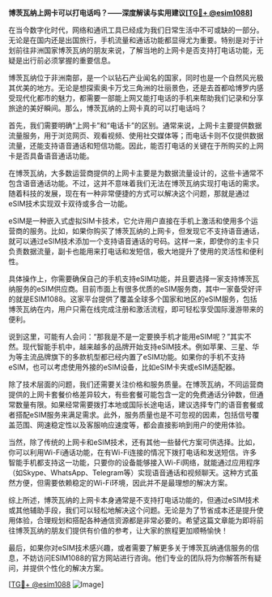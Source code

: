 **博茨瓦纳上网卡可以打电话吗？——深度解读与实用建议[[TG💪+ @esim1088](https://t.me/s/esim1088)]**

在当今数字化时代，网络和通讯工具已经成为我们日常生活中不可或缺的一部分。无论是在国内还是出国旅行，手机流量和通话功能都显得尤为重要。特别是对于计划前往非洲国家博茨瓦纳的朋友来说，了解当地的上网卡是否支持打电话功能，无疑是出行前必须掌握的重要信息。

博茨瓦纳位于非洲南部，是一个以钻石产业闻名的国家，同时也是一个自然风光极其优美的地方。无论是想探索奥卡万戈三角洲的壮丽景色，还是去首都哈博罗内感受现代化都市的魅力，都需要一部能上网又能打电话的手机来帮助我们记录和分享旅途的美好瞬间。那么，博茨瓦纳的上网卡真的可以打电话吗？

首先，我们需要明确“上网卡”和“电话卡”的区别。通常来说，上网卡主要提供数据流量服务，用于浏览网页、观看视频、使用社交媒体等；而电话卡则不仅提供数据流量，还能支持语音通话和短信功能。因此，能否打电话的关键在于所购买的上网卡是否具备语音通话功能。

在博茨瓦纳，大多数运营商提供的上网卡主要是为数据流量设计的，这些卡通常不包含语音通话功能。不过，这并不意味着我们无法在博茨瓦纳实现打电话的需求。随着科技的发展，现在有一种非常便捷的方式可以解决这个问题，那就是通过eSIM技术实现双卡双待或多合一功能。

eSIM是一种嵌入式虚拟SIM卡技术，它允许用户直接在手机上激活和使用多个运营商的服务。比如，如果你购买了博茨瓦纳的上网卡，但发现它不支持语音通话，就可以通过eSIM技术添加一个支持语音通话的号码。这样一来，即使你的主卡只负责数据流量，副卡也能用来打电话和发短信，极大地提升了使用的灵活性和便利性。

具体操作上，你需要确保自己的手机支持eSIM功能，并且要选择一家支持博茨瓦纳服务的eSIM供应商。目前市面上有很多优质的eSIM服务商，其中一家备受好评的就是ESIM1088。这家平台提供了覆盖全球多个国家和地区的eSIM服务，包括博茨瓦纳在内，用户只需在线完成注册和激活流程，即可轻松享受国际漫游带来的便利。

说到这里，可能有人会问：“那我是不是一定要换手机才能用eSIM呢？”其实不然。现代智能手机中，越来越多的品牌开始支持eSIM技术。例如苹果、三星、华为等主流品牌旗下的多款机型都已经内置了eSIM功能。如果你的手机不支持eSIM，也可以考虑使用外接的eSIM设备，比如eSIM卡夹或eSIM适配器。

除了技术层面的问题，我们还需要关注价格和服务质量。在博茨瓦纳，不同运营商提供的上网卡套餐价格差异较大，有些套餐可能包含一定的免费通话分钟数，但通常数量有限。如果经常需要拨打本地或国际长途电话，建议选择专门的语音套餐或者搭配eSIM服务来满足需求。此外，服务质量也是不可忽视的因素，包括信号覆盖范围、网速稳定性以及客服响应速度等，都会直接影响到用户的使用体验。

当然，除了传统的上网卡和eSIM技术，还有其他一些替代方案可供选择。比如，你可以利用Wi-Fi通话功能，在有Wi-Fi连接的情况下拨打电话和发送短信。许多智能手机都支持这一功能，只要你的设备能够接入Wi-Fi网络，就能通过应用程序（如Skype、WhatsApp、Telegram等）实现语音通话和视频聊天。这种方式虽然方便，但需要依赖稳定的Wi-Fi环境，因此并不是最理想的解决方案。

综上所述，博茨瓦纳的上网卡本身通常是不支持打电话功能的，但通过eSIM技术或其他辅助手段，我们可以轻松地解决这个问题。无论是为了节省成本还是提升使用体验，合理规划和搭配各种通信资源都是非常必要的。希望这篇文章能为即将前往博茨瓦纳的朋友们提供有价值的参考，让大家的旅程更加顺畅愉快！

最后，如果你对eSIM技术感兴趣，或者需要了解更多关于博茨瓦纳通信服务的信息，不妨访问ESIM1088的官方网站进行咨询。他们专业的团队将为你解答所有疑问，并提供个性化的解决方案。

[[TG💪+ @esim1088](https://t.me/s/esim1088) ![Image](https://i.postimg.cc/4NQfJmqS/Snipaste-2025-05-13-00-14-12.png)]